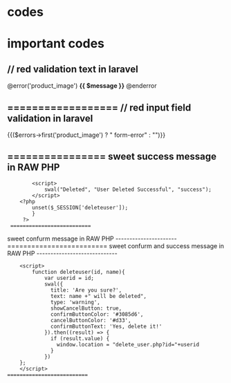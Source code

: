 # codes
important codes
=====================
// red validation text in laravel
---------------------------------

@error('product_image')
  <span class="invalid-feedback text-danger">
        <strong>{{ $message }}</strong>
  </span>
  @enderror
  
  ==================
  // red input field validation in laravel
  -----------------------------------------
  
  <style>
    .form-error {
        border: 2px solid #e74c3c;
    }
</style>
  
  {{($errors->first('product_image') ? " form-error" : "")}}
  
 ================
 sweet success message in RAW PHP
 --------------------
 <?php if (isset($_SESSION['deleteuser'])) { ?>			
			<script>
				swal("Deleted", "User Deleted Successful", "success");
			</script>
		<?php 
			unset($_SESSION['deleteuser']);
			}
		 ?>
     ==========================
   sweet confurm message in RAW PHP
     ----------------------
     <script>
			function deleteuser(id, name){
				var userid = id;
				swal({
				  title: 'Are you sure?',
				  text: name +" will be deleted",
				  type: 'warning',
				  showCancelButton: true,			
				  confirmButtonColor: '#3085d6',
				  cancelButtonColor: '#d33',
				  confirmButtonText: 'Yes, delete it!'
				}).then((result) => {
				  if (result.value) {
				   	window.location = "delete_user.php?id="+userid
				  }
				})
		};
		</script>
    =========================
  sweet confurm and success message in RAW PHP
    -----------------------------
    <?php if (isset($_SESSION['deleteuser'])) { ?>			
			<script>
				swal("Deleted", "User Deleted Successful", "success");
			</script>
		<?php 
			unset($_SESSION['deleteuser']);
			}
		 ?>

		<script>
			function deleteuser(id, name){
				var userid = id;
				swal({
				  title: 'Are you sure?',
				  text: name +" will be deleted",
				  type: 'warning',
				  showCancelButton: true,			
				  confirmButtonColor: '#3085d6',
				  cancelButtonColor: '#d33',
				  confirmButtonText: 'Yes, delete it!'
				}).then((result) => {
				  if (result.value) {
				   	window.location = "delete_user.php?id="+userid
				  }
				})
		};
		</script>
    ==========================
    
    
    
    
    
    
    
    
    
    
    
    
    
    
    
    
    
    
    
    
    
    
    
    
    
